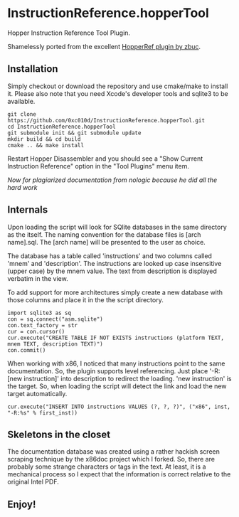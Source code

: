 InstructionReference.hopperTool
======
Hopper Instruction Reference Tool Plugin.

Shamelessly ported from the excellent [HopperRef plugin by zbuc](https://github.com/zbuc/hopperref).

Installation
------------
Simply checkout or download the repository and use cmake/make to install it.
Please also note that you need Xcode's developer tools and sqlite3 to be available.

    git clone https://github.com/0xc010d/InstructionReference.hopperTool.git
    cd InstructionReference.hopperTool
    git submodule init && git submodule update
    mkdir build && cd build
    cmake .. && make install

Restart Hopper Disassembler and you should see a "Show Current Instruction Reference" option in the "Tool Plugins" menu item.

*Now for plagiarized documentation from nologic because he did all the hard work*

Internals
---------
Upon loading the script will look for SQlite databases in the same directory as the 
itself. The naming convention for the database files is [arch name].sql. The 
[arch name] will be presented to the user as choice.

The database has a table called 'instructions' and two columns called 'mnem' and
'description'. The instructions are looked up case insensitive (upper case) by the
mnem value. The text from description is displayed verbatim in the view.

To add support for more architectures simply create a new database with those
columns and place it in the the script directory.

    import sqlite3 as sq
    con = sq.connect("asm.sqlite")
    con.text_factory = str
    cur = con.cursor()
    cur.execute("CREATE TABLE IF NOT EXISTS instructions (platform TEXT, mnem TEXT, description TEXT)")
    con.commit()
    
When working with x86, I noticed that many instructions point to the same documentation.
So, the plugin supports level referencing. Just place '-R:[new instruction]' into
description to redirect the loading. 'new instruction' is the target. So, when loading 
the script will detect the link and load the new target automatically.

    cur.execute("INSERT INTO instructions VALUES (?, ?, ?)", ("x86", inst, "-R:%s" % first_inst))
    
Skeletons in the closet
-----------------------
The documentation database was created using a rather hackish screen scraping
technique by the x86doc project which I forked. So, there are probably some 
strange characters or tags in the text. At least, it is a mechanical process
so I expect that the information is correct relative to the original Intel PDF.

Enjoy!
------
